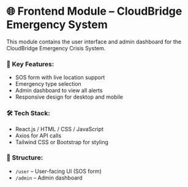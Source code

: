 # 🌐 Frontend Module – CloudBridge Emergency System

This module contains the user interface and admin dashboard for the CloudBridge Emergency Crisis System.

### 📌 Key Features:
- SOS form with live location support
- Emergency type selection
- Admin dashboard to view all alerts
- Responsive design for desktop and mobile

### 🛠️ Tech Stack:
- React.js / HTML / CSS / JavaScript
- Axios for API calls
- Tailwind CSS or Bootstrap for styling

### 📁 Structure:
- `/user` – User-facing UI (SOS form)
- `/admin` – Admin dashboard

